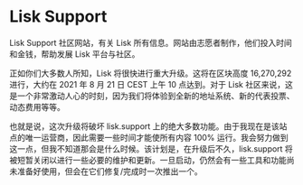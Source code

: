 # Lisk Support

Lisk Support 社区网站，有关 Lisk 所有信息。网站由志愿者制作，他们投入时间和金钱，帮助发展 Lisk 平台与社区。

正如你们大多数人所知，Lisk 将很快进行重大升级。这将在区块高度 16,270,292 进行，大约在 2021 年 8 月 21 日 CEST 上午 10 点达到。对于 Lisk 社区来说，这是一个非常激动人心的时刻，因为我们将体验到全新的地址系统、新的代表投票、动态费用等等。

也就是说，这次升级将破坏 lisk.support 上的绝大多数功能。由于我现在是该站点的唯一运营商，因此需要一些时间才能使所有内容 100% 运行。我会努力做到这一点，但我不知道那会是什么时候。该计划是，在升级后不久，lisk.support 将被短暂关闭以进行一些必要的维护和更新。一旦启动，仍然会有一些工具和功能尚未准备好使用，但会在它们修复/完成时一次推出一个。
